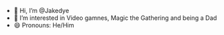 - 👋 Hi, I’m @Jakedye
- 👀 I’m interested in Video gamnes, Magic the Gathering and being a Dad
- 😄 Pronouns: He/Him

<!---
Jakedye/Jakedye is a ✨ special ✨ repository because its `README.md` (this file) appears on your GitHub profile.
You can click the Preview link to take a look at your changes.
--->
